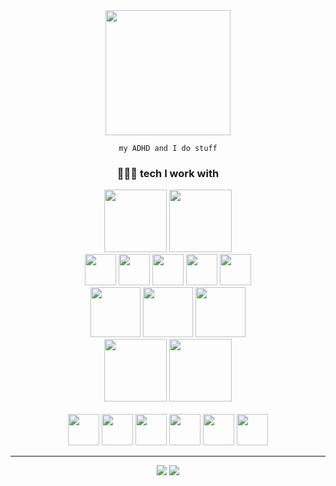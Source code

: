 <div id="header" align="center">

<img src="https://media0.giphy.com/media/Qo2dupDib32rkTY4hX/giphy.gif?cid=ecf05e47tliqyo0wwcx5yr59aesi3d8ymmdpaw4jv7wfj1pd&ep=v1_gifs_related&rid=giphy.gif&ct=s" width="200"/>

    my ADHD and I do stuff

<h3>👩🏻‍💻 tech I work with</h3>

<div>
    <div>
        <img src="https://cdn.jsdelivr.net/gh/devicons/devicon/icons/go/go-original-wordmark.svg" width="100"/>
        <img src="https://cdn.jsdelivr.net/gh/devicons/devicon/icons/csharp/csharp-original.svg" width="100"/>
    </div>
    <div>
        <img src="https://cdn.jsdelivr.net/gh/devicons/devicon/icons/html5/html5-original-wordmark.svg" width="50"/>
        <img src="https://cdn.jsdelivr.net/gh/devicons/devicon/icons/css3/css3-original-wordmark.svg" width="50"/>
        <img src="https://cdn.jsdelivr.net/gh/devicons/devicon/icons/javascript/javascript-original.svg" width="50"/>
        <img src="https://cdn.jsdelivr.net/gh/devicons/devicon/icons/typescript/typescript-original.svg" width="50"/>
        <img src="https://cdn.jsdelivr.net/gh/devicons/devicon/icons/nodejs/nodejs-original.svg" width="50"/>
    </div>
    <div>
        <img src="https://cdn.jsdelivr.net/gh/devicons/devicon/icons/hugo/hugo-original-wordmark.svg" width="80"/>
        <img src="https://cdn.jsdelivr.net/gh/devicons/devicon/icons/svelte/svelte-original-wordmark.svg" width="80"/>
        <img src="https://cdn.jsdelivr.net/gh/devicons/devicon/icons/tailwindcss/tailwindcss-original-wordmark.svg" width="80"/>
    </div>
    <div>
        <img src="https://cdn.jsdelivr.net/gh/devicons/devicon/icons/sqlite/sqlite-original.svg" width="100"/>
        <img src="https://cdn.jsdelivr.net/gh/devicons/devicon/icons/postgresql/postgresql-original.svg" width="100"/>
    </div>
    <br/>
    <div>
        <img src="https://cdn.jsdelivr.net/gh/devicons/devicon/icons/git/git-original.svg" width="50"/>
        <img src="https://cdn.jsdelivr.net/gh/devicons/devicon/icons/ansible/ansible-original.svg" width="50"/>
        <img src="https://cdn.jsdelivr.net/gh/devicons/devicon/icons/docker/docker-original-wordmark.svg" width="50"/>
        <img src="https://cdn.jsdelivr.net/gh/devicons/devicon/icons/kubernetes/kubernetes-plain-wordmark.svg" width="50"/>
        <img src="https://cdn.jsdelivr.net/gh/devicons/devicon/icons/terraform/terraform-original-wordmark.svg" width="50"/>
        <img src="https://cdn.jsdelivr.net/gh/devicons/devicon/icons/packer/packer-original-wordmark.svg" width="50" />
    </div>
    <hr/>
    <div>
        <img src="https://github-readme-stats.vercel.app/api?username=cethien&show_icons=true&theme=synthwave"/>
        <img src="https://github-readme-stats.vercel.app/api/top-langs/?username=cethien&layout=compact&theme=synthwave"/>
    </div>

</div>
